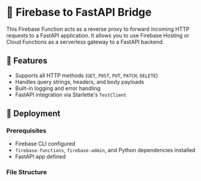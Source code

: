 # 🔄 Firebase to FastAPI Bridge

This Firebase Function acts as a reverse proxy to forward incoming HTTP requests to a FastAPI application. It allows you to use Firebase Hosting or Cloud Functions as a serverless gateway to a FastAPI backend.

## 🧩 Features

- Supports all HTTP methods (`GET`, `POST`, `PUT`, `PATCH`, `DELETE`)
- Handles query strings, headers, and body payloads
- Built-in logging and error handling
- FastAPI integration via Starlette's `TestClient`

## 🚀 Deployment

### Prerequisites

- Firebase CLI configured
- `firebase-functions`, `firebase-admin`, and Python dependencies installed
- FastAPI app defined

### File Structure

